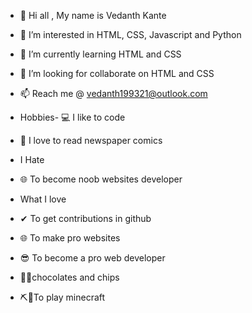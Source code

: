 


- 👋 Hi all , My name is Vedanth Kante
- 👀 I’m interested in HTML, CSS, Javascript and Python
- 🌱 I’m currently learning HTML and CSS
- 💞️ I’m looking for collaborate on HTML and CSS
- 📫 Reach me @ vedanth199321@outlook.com

-  Hobbies-
💻  I like to code
 - 📰 I love to read newspaper comics

-  I Hate
- 🌐 To become noob websites developer

- What I love
- ✔ To get contributions in github 
- 🌐 To make pro websites
- 😎 To become a pro web developer
- 🍫🍟chocolates and chips
- ⛏📍To play minecraft

<!---
vedanthkante/vedanthkante is a ✨ special ✨ repository because its `README.md` (this file) appears on your GitHub profile.
You can click the Preview link to take a look at your changes.
--->
